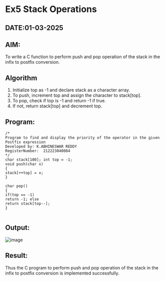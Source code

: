 # Ex5 Stack Operations
## DATE:01-03-2025
## AIM:
To write a C function to perform push and pop operation of the stack in the infix to postfix conversion.

## Algorithm
1.   Initialize top as -1 and declare stack as a character array.
2.	To push, increment top and assign the character to stack[top].
3.	To pop, check if top is -1 and return -1 if true.
4.	If not, return stack[top] and decrement top.
  

## Program:
```
/*
Program to find and display the priority of the operator in the given Postfix expression
Developed by: K.ABHINESWAR REDDY 
RegisterNumber:  212223040084
*/
char stack[100]; int top = -1;
void push(char x)
{
stack[++top] = x;
}

char pop()
{
if(top == -1)
return -1; else
return stack[top--];
}


```

## Output:
![image](https://github.com/user-attachments/assets/c4bcf474-6331-4483-af57-e81c89154c9c)



## Result:
Thus the C program to perform push and pop operation of the stack in the infix to postfix conversion is implemented successfully.
